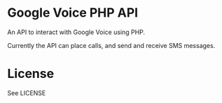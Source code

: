 Google Voice PHP API
====================

An API to interact with Google Voice using PHP.

Currently the API can place calls, and send and receive SMS messages.

License
=======

See LICENSE

